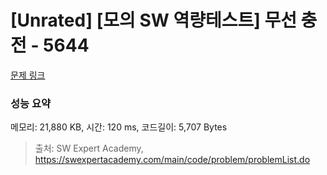 # [Unrated] [모의 SW 역량테스트] 무선 충전 - 5644 

[문제 링크](https://swexpertacademy.com/main/code/problem/problemDetail.do?contestProbId=AWXRDL1aeugDFAUo) 

### 성능 요약

메모리: 21,880 KB, 시간: 120 ms, 코드길이: 5,707 Bytes



> 출처: SW Expert Academy, https://swexpertacademy.com/main/code/problem/problemList.do